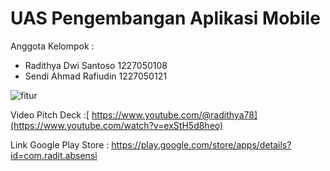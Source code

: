 # UAS Pengembangan Aplikasi Mobile

Anggota Kelompok :
- Radithya Dwi Santoso 1227050108 
- Sendi Ahmad Rafiudin 1227050121


![fitur](https://github.com/user-attachments/assets/5285fe78-5e80-4fc7-81cb-18652ce14fa3)


Video Pitch Deck :[
https://www.youtube.com/@radithya78](https://www.youtube.com/watch?v=exStH5d8heo)

Link Google Play Store :
https://play.google.com/store/apps/details?id=com.radit.absensi
